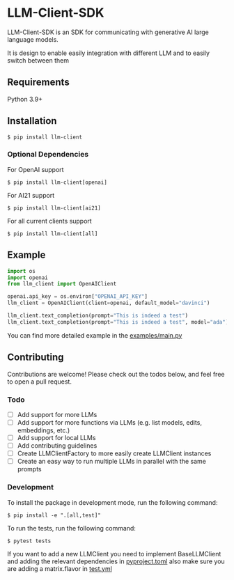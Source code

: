 # LLM-Client-SDK
LLM-Client-SDK is an SDK for communicating with generative AI large language models.

It is design to enable easily integration with different LLM and to easily switch between them

## Requirements

Python 3.9+

## Installation
```console
$ pip install llm-client
```
### Optional Dependencies
For OpenAI support
```console
$ pip install llm-client[openai]
```
For AI21 support
```console
$ pip install llm-client[ai21]
```
For all current clients support
```console
$ pip install llm-client[all]
```

## Example
```python
import os
import openai
from llm_client import OpenAIClient

openai.api_key = os.environ["OPENAI_API_KEY"]
llm_client = OpenAIClient(client=openai, default_model="davinci")

llm_client.text_completion(prompt="This is indeed a test")
llm_client.text_completion(prompt="This is indeed a test", model="ada")
```
You can find more detailed example in the [examples/main.py](examples%2Fmain.py)

## Contributing

Contributions are welcome! Please check out the todos below, and feel free to open a pull request.

### Todo

- [ ] Add support for more LLMs
- [ ] Add support for more functions via LLMs (e.g. list models, edits, embeddings, etc.)
- [ ] Add support for local LLMs 
- [ ] Add contributing guidelines
- [ ] Create LLMClientFactory to more easily create LLMClient instances
- [ ] Create an easy way to run multiple LLMs in parallel with the same prompts

### Development
To install the package in development mode, run the following command:
```console
$ pip install -e ".[all,test]"
```
To run the tests, run the following command:
```console
$ pytest tests
```
If you want to add a new LLMClient you need to implement BaseLLMClient and adding the 
relevant dependencies in [pyproject.toml](pyproject.toml) also make sure you are adding a
matrix.flavor in [test.yml](.github%2Fworkflows%2Ftest.yml)